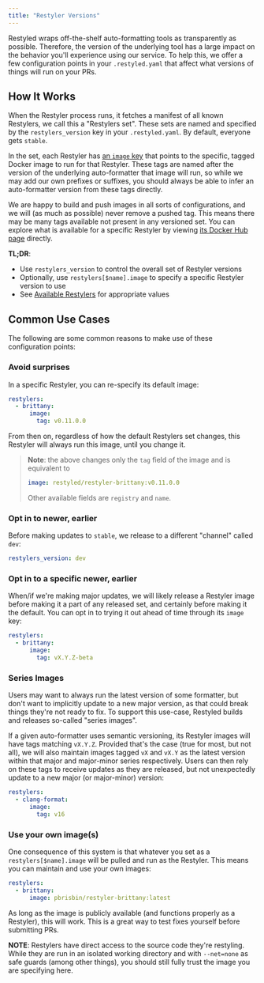 ```yaml
---
title: "Restyler Versions"
---
```


Restyled wraps off-the-shelf auto-formatting tools as transparently as possible. Therefore, the version of the underlying tool has a large impact on the behavior you'll experience using our service. To help this, we offer a few configuration points in your `.restyled.yaml` that affect what versions of things will run on your PRs.

## How It Works

When the Restyler process runs, it fetches a manifest of all known Restylers, we call this a "Restylers set". These sets are named and specified by the `restylers_version` key in your `.restyled.yaml`. By default, everyone gets `stable`.

In the set, each Restyler has [an `image` key][brittany-image] that points to the specific, tagged Docker image to run for that Restyler. These tags are named after the version of the underlying auto-formatter that image will run, so while we may add our own prefixes or suffixes, you should always be able to infer an auto-formatter version from these tags directly.

[brittany-image]: https://github.com/restyled-io/restylers/blob/628cd0cf7a8fd80fe1116c84ea7aceb64c6b904a/restylers.yaml#L32

We are happy to build and push images in all sorts of configurations, and we will (as much as possible) never remove a pushed tag. This means there may be many tags available not present in any versioned set. You can explore what is available for a specific Restyler by viewing [its Docker Hub page][brittany-tags] directly.

[brittany-tags]: https://hub.docker.com/r/restyled/restyler-brittany/tags

**TL;DR**:

- Use `restylers_version` to control the overall set of Restyler versions
- Optionally, use `restylers[$name].image` to specify a specific Restyler version to use
- See [Available Restylers][available-restylers] for appropriate values

[available-restylers]: https://docs.restyled.io/available-restylers/

## Common Use Cases

The following are some common reasons to make use of these configuration points:

### Avoid surprises

In a specific Restyler, you can re-specify its default image:

```yaml
restylers:
  - brittany:
      image:
        tag: v0.11.0.0
```

From then on, regardless of how the default Restylers set changes, this Restyler will always run this image, until you change it.

> **Note**: the above changes only the `tag` field of the image and is equivalent to
>
> ```yaml
> image: restyled/restyler-brittany:v0.11.0.0
> ```
>
> Other available fields are `registry` and `name`.

### Opt in to newer, earlier

Before making updates to `stable`, we release to a different "channel" called `dev`:

```yaml
restylers_version: dev
```

### Opt in to a specific newer, earlier

When/if we're making major updates, we will likely release a Restyler image before making it a part of any released set, and certainly before making it the default. You can opt in to trying it out ahead of time through its `image` key:

```yaml
restylers:
  - brittany:
      image:
        tag: vX.Y.Z-beta
```

### Series Images

Users may want to always run the latest version of some formatter, but don't want to implicitly update to a new major version, as that could break things they're not ready to fix. To support this use-case, Restyled builds and releases so-called "series images".

If a given auto-formatter uses semantic versioning, its Restyler images will have tags matching `vX.Y.Z`. Provided that's the case (true for most, but not all), we will also maintain images tagged `vX` and `vX.Y` as the latest version within that major and major-minor series respectively. Users can then rely on these tags to receive updates as they are released, but not unexpectedly update to a new major (or major-minor) version:

```yaml
restylers:
  - clang-format:
      image:
        tag: v16
```

### Use your own image(s)

One consequence of this system is that whatever you set as a `restylers[$name].image` will be pulled and run as the Restyler. This means you can maintain and use your own images:

```yaml
restylers:
  - brittany:
      image: pbrisbin/restyler-brittany:latest
```

As long as the image is publicly available (and functions properly as a Restyler), this will work. This is a great way to test fixes yourself before submitting PRs.

**NOTE**: Restylers have direct access to the source code they're restyling. While they are run in an isolated working directory and with `--net=none` as safe guards (among other things), you should still fully trust the image you are specifying here.
